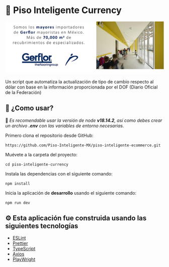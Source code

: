 # 🤖 Piso Inteligente Currency

![Hero Image](./public/readme.webp)

Un script que automatiza la actualización de tipo de cambio respecto al dólar con base en la información proporcionada por el DOF (Diario Oficial de la Federación)

## 🚀 ¿Como usar?

🚨 _Es recomendable usar la versión de node **v18.14.2**, así como debes crear un archivo **.env** con las variables de entorno necesarias._

Primero clona el repositorio desde GitHub:

```shell
https://github.com/Piso-Inteligente-MX/piso-inteligente-ecommerce.git
```

Muévete a la carpeta del proyecto:

```shell
cd piso-inteligente-currency
```

Instala las dependencias con el siguiente comando:

```shell
npm install
```

Inicia la aplicación de **desarrollo** usando el siguiente comando:

```shell
npm run dev
```

## ⚙️ Esta aplicación fue construida usando las siguientes tecnologías

- [ESLint](https://www.npmjs.com/package/eslint)
- [Prettier](https://www.npmjs.com/package/prettier)
- [TypeScript](https://www.typescriptlang.org/)
- [Axios](https://axios-http.com/docs/intro)
- [PlayWright](https://playwright.dev/)
